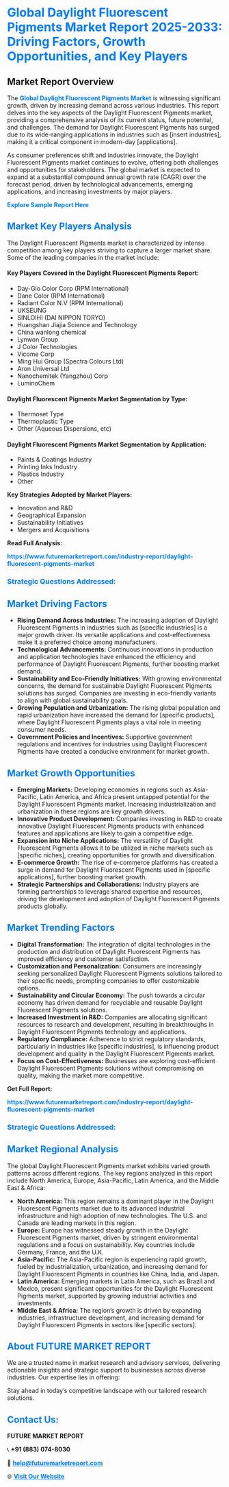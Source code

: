 <h1 style="color: #007BFF;">Global Daylight Fluorescent Pigments Market Report 2025-2033: Driving Factors, Growth Opportunities, and Key Players</h1>

<section id="overview">
<h2>Market Report Overview</h2>
<p>The <a href="https://www.futuremarketreport.com/industry-report/daylight-fluorescent-pigments-market" style="color: #007BFF; text-decoration: none;"><strong>Global Daylight Fluorescent Pigments Market</strong></a> is witnessing significant growth, driven by increasing demand across various industries. This report delves into the key aspects of the Daylight Fluorescent Pigments market, providing a comprehensive analysis of its current status, future potential, and challenges. The demand for Daylight Fluorescent Pigments has surged due to its wide-ranging applications in industries such as [insert industries], making it a critical component in modern-day [applications].</p>
<p>As consumer preferences shift and industries innovate, the Daylight Fluorescent Pigments market continues to evolve, offering both challenges and opportunities for stakeholders. The global market is expected to expand at a substantial compound annual growth rate (CAGR) over the forecast period, driven by technological advancements, emerging applications, and increasing investments by major players.</p>
</section>

<section id="overview">
<p><a href="https://www.futuremarketreport.com/request-sample/reportId=60761" style="color: #007BFF; text-decoration: none;"><strong>Explore Sample Report Here</strong></a></p>
</section>

<section id="key-players">
<h2 style="color: #007BFF;">Market Key Players Analysis</h2>
<p>The Daylight Fluorescent Pigments market is characterized by intense competition among key players striving to capture a larger market share. Some of the leading companies in the market include:</p>
<h4>Key Players Covered in the Daylight Fluorescent Pigments Report:</h4>
<ul><li>Day-Glo Color Corp (RPM International)</li><li>Dane Color (RPM International)</li><li>Radiant Color N.V (RPM International)</li><li>UKSEUNG</li><li>SINLOIHI (DAI NIPPON TORYO)</li><li>Huangshan Jiajia Science and Technology</li><li>China wanlong chemical</li><li>Lynwon Group</li><li>J Color Technologies</li><li>Vicome Corp</li><li>Ming Hui Group (Spectra Colours Ltd)</li><li>Aron Universal Ltd</li><li>Nanochemitek (Yangzhou) Corp</li><li>LuminoChem</li></ul>
<h4>Daylight Fluorescent Pigments Market Segmentation by Type:</h4>
<ul><li>Thermoset Type</li><li>Thermoplastic Type</li><li>Other (Aqueous Dispersions, etc)</li></ul>

<h4>Daylight Fluorescent Pigments Market Segmentation by Application:</h4>
<ul><li>Paints &amp; Coatings Industry</li><li>Printing Inks Industry</li><li>Plastics Industry</li><li>Other</li></ul>
<p><strong>Key Strategies Adopted by Market Players:</strong></p>
<ul>
<li>Innovation and R&D</li>
<li>Geographical Expansion</li>
<li>Sustainability Initiatives</li>
<li>Mergers and Acquisitions</li>
</ul>
</section>

<section>
<p><strong>Read Full Analysis: </strong></p><a href="https://www.futuremarketreport.com/industry-report/daylight-fluorescent-pigments-market" style="color: #007BFF; text-decoration: none;"><strong>https://www.futuremarketreport.com/industry-report/daylight-fluorescent-pigments-market</strong></a>
<h3 style="color: #007BFF;">Strategic Questions Addressed:</h3>
</section>

<section id="driving-factors">
<h2 style="color: #007BFF;">Market Driving Factors</h2>
<ul>
<li><strong>Rising Demand Across Industries:</strong> The increasing adoption of Daylight Fluorescent Pigments in industries such as [specific industries] is a major growth driver. Its versatile applications and cost-effectiveness make it a preferred choice among manufacturers.</li>
<li><strong>Technological Advancements:</strong> Continuous innovations in production and application technologies have enhanced the efficiency and performance of Daylight Fluorescent Pigments, further boosting market demand.</li>
<li><strong>Sustainability and Eco-Friendly Initiatives:</strong> With growing environmental concerns, the demand for sustainable Daylight Fluorescent Pigments solutions has surged. Companies are investing in eco-friendly variants to align with global sustainability goals.</li>
<li><strong>Growing Population and Urbanization:</strong> The rising global population and rapid urbanization have increased the demand for [specific products], where Daylight Fluorescent Pigments plays a vital role in meeting consumer needs.</li>
<li><strong>Government Policies and Incentives:</strong> Supportive government regulations and incentives for industries using Daylight Fluorescent Pigments have created a conducive environment for market growth.</li>
</ul>
</section>

<section id="growth-opportunities">
<h2 style="color: #007BFF;">Market Growth Opportunities</h2>
<ul>
<li><strong>Emerging Markets:</strong> Developing economies in regions such as Asia-Pacific, Latin America, and Africa present untapped potential for the Daylight Fluorescent Pigments market. Increasing industrialization and urbanization in these regions are key growth drivers.</li>
<li><strong>Innovative Product Development:</strong> Companies investing in R&D to create innovative Daylight Fluorescent Pigments products with enhanced features and applications are likely to gain a competitive edge.</li>
<li><strong>Expansion into Niche Applications:</strong> The versatility of Daylight Fluorescent Pigments allows it to be utilized in niche markets such as [specific niches], creating opportunities for growth and diversification.</li>
<li><strong>E-commerce Growth:</strong> The rise of e-commerce platforms has created a surge in demand for Daylight Fluorescent Pigments used in [specific applications], further boosting market growth.</li>
<li><strong>Strategic Partnerships and Collaborations:</strong> Industry players are forming partnerships to leverage shared expertise and resources, driving the development and adoption of Daylight Fluorescent Pigments products globally.</li>
</ul>
</section>

<section id="trending-factors">
<h2 style="color: #007BFF;">Market Trending Factors</h2>
<ul>
<li><strong>Digital Transformation:</strong> The integration of digital technologies in the production and distribution of Daylight Fluorescent Pigments has improved efficiency and customer satisfaction.</li>
<li><strong>Customization and Personalization:</strong> Consumers are increasingly seeking personalized Daylight Fluorescent Pigments solutions tailored to their specific needs, prompting companies to offer customizable options.</li>
<li><strong>Sustainability and Circular Economy:</strong> The push towards a circular economy has driven demand for recyclable and reusable Daylight Fluorescent Pigments solutions.</li>
<li><strong>Increased Investment in R&D:</strong> Companies are allocating significant resources to research and development, resulting in breakthroughs in Daylight Fluorescent Pigments technology and applications.</li>
<li><strong>Regulatory Compliance:</strong> Adherence to strict regulatory standards, particularly in industries like [specific industries], is influencing product development and quality in the Daylight Fluorescent Pigments market.</li>
<li><strong>Focus on Cost-Effectiveness:</strong> Businesses are exploring cost-efficient Daylight Fluorescent Pigments solutions without compromising on quality, making the market more competitive.</li>
</ul>
</section>

<section>
<p><strong>Get Full Report: </strong></p><a href="https://www.futuremarketreport.com/industry-report/daylight-fluorescent-pigments-market" style="color: #007BFF; text-decoration: none;"><strong>https://www.futuremarketreport.com/industry-report/daylight-fluorescent-pigments-market</strong></a>
<h3 style="color: #007BFF;">Strategic Questions Addressed:</h3>
</section>


<section id="regional-analysis">
<h2 style="color: #007BFF;">Market Regional Analysis</h2>
<p>The global Daylight Fluorescent Pigments market exhibits varied growth patterns across different regions. The key regions analyzed in this report include North America, Europe, Asia-Pacific, Latin America, and the Middle East & Africa:</p>
<ul>
<li><strong>North America:</strong> This region remains a dominant player in the Daylight Fluorescent Pigments market due to its advanced industrial infrastructure and high adoption of new technologies. The U.S. and Canada are leading markets in this region.</li>
<li><strong>Europe:</strong> Europe has witnessed steady growth in the Daylight Fluorescent Pigments market, driven by stringent environmental regulations and a focus on sustainability. Key countries include Germany, France, and the U.K.</li>
<li><strong>Asia-Pacific:</strong> The Asia-Pacific region is experiencing rapid growth, fueled by industrialization, urbanization, and increasing demand for Daylight Fluorescent Pigments in countries like China, India, and Japan.</li>
<li><strong>Latin America:</strong> Emerging markets in Latin America, such as Brazil and Mexico, present significant opportunities for the Daylight Fluorescent Pigments market, supported by growing industrial activities and investments.</li>
<li><strong>Middle East & Africa:</strong> The region’s growth is driven by expanding industries, infrastructure development, and increasing demand for Daylight Fluorescent Pigments in sectors like [specific sectors].</li>
</ul>
</section>

<footer>
<h2 style="color: #007BFF;">About FUTURE MARKET REPORT</h2>
<p>We are a trusted name in market research and advisory services, delivering actionable insights and strategic support to businesses across diverse industries. Our expertise lies in offering:</p>

<p>Stay ahead in today’s competitive landscape with our tailored research solutions.</p>

<h2 style="color: #007BFF;">Contact Us:</h2>
<p><strong>FUTURE MARKET REPORT</strong></p>
<p>📞 <strong>+91 (883) 074-8030</strong></p>
<p>📧 <strong><a href="mailto:help@futuremarketreport.com" style="color: #007BFF;">help@futuremarketreport.com</a></strong></p>
<p>🌐 <strong><a href="https://www.futuremarketreport.com/" style="color: #007BFF;">Visit Our Website</a></strong></p>
</footer>